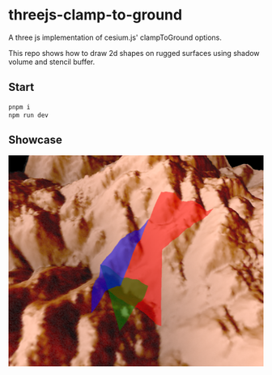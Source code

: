 # threejs-clamp-to-ground
 A three js implementation of cesium.js' clampToGround options.

This repo shows how to draw 2d shapes on rugged surfaces using shadow volume and stencil buffer.

## Start
```
pnpm i 
npm run dev
```

## Showcase
![](./assets/clamp-to-ground.png)

